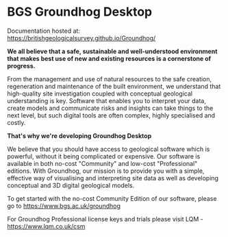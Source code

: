 # BGS Groundhog Desktop

Documentation hosted at: https://britishgeologicalsurvey.github.io/Groundhog/

**We all believe that a safe, sustainable and well-understood environment that makes best use of new and existing resources is a cornerstone of progress.**

From the management and use of natural resources to the safe creation, regeneration and maintenance of the built environment, we understand that high-quality site investigation coupled with conceptual geological understanding is key. Software that enables you to interpret your data, create models and communicate risks and insights can take things to the next level, but such digital tools are often complex, highly specialised and costly.

**That's why we're developing Groundhog Desktop**

We believe that you should have access to geological software which is powerful, without it being complicated or expensive. Our software is available in both no-cost "Community" and low-cost "Professional" editions. With Groundhog, our mission is to provide you with a simple, effective way of visualising and interpreting site data as well as developing conceptual and 3D digital geological models.

To get started with the no-cost Community Edition of our software, please go to https://www.bgs.ac.uk/groundhog 

For Groundhog Professional license keys and trials please visit LQM - https://www.lqm.co.uk/csm


